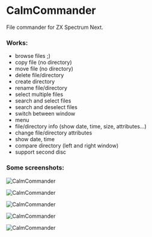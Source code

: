 # CalmCommander
 File commander for ZX Spectrum Next. 

### Works:
- browse files ;)
- copy file (no directory)
- move file (no directory)
- delete file/directory
- create directory
- rename file/directory
- select multiple files
- search and select files
- search and deselect files
- switch between window
- menu
- file/directory info (show date, time, size, attributes...)
- change file/directory attributes
- show date, time
- compare directory (left and right window)
- support second disc

### Some screenshots:

![CalmCommander](http://www.mb-maniax.cz/calmcommander/image5.png)

![CalmCommander](http://www.mb-maniax.cz/calmcommander/image4.png)

![CalmCommander](http://www.mb-maniax.cz/calmcommander/image1.png)

![CalmCommander](http://www.mb-maniax.cz/calmcommander/image2.png)

![CalmCommander](http://www.mb-maniax.cz/calmcommander/image3.png)
